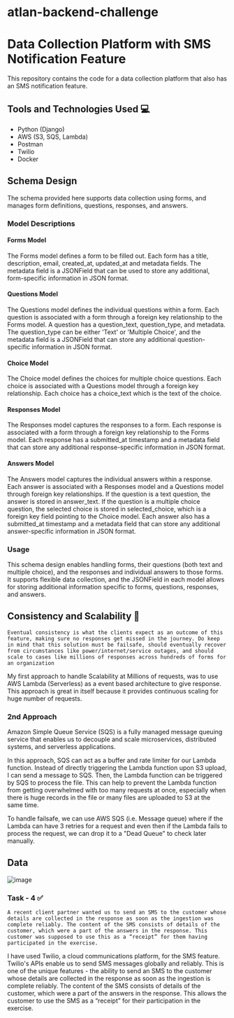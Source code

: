 # atlan-backend-challenge
# Data Collection Platform with SMS Notification Feature
This repository contains the code for a data collection platform that also has an SMS notification feature.

## Tools and Technologies Used :computer:
- Python (Django)
- AWS (S3, SQS, Lambda)
- Postman
- Twilio
- Docker

## Schema Design

The schema provided here supports data collection using forms, and manages form definitions, questions, responses, and answers.

### Model Descriptions
#### Forms Model
The Forms model defines a form to be filled out. Each form has a title, description, email, created_at, updated_at and metadata fields. The metadata field is a JSONField that can be used to store any additional, form-specific information in JSON format.

#### Questions Model
The Questions model defines the individual questions within a form. Each question is associated with a form through a foreign key relationship to the Forms model. A question has a question_text, question_type, and metadata. The question_type can be either 'Text' or 'Multiple Choice', and the metadata field is a JSONField that can store any additional question-specific information in JSON format.

#### Choice Model
The Choice model defines the choices for multiple choice questions. Each choice is associated with a Questions model through a foreign key relationship. Each choice has a choice_text which is the text of the choice.

#### Responses Model
The Responses model captures the responses to a form. Each response is associated with a form through a foreign key relationship to the Forms model. Each response has a submitted_at timestamp and a metadata field that can store any additional response-specific information in JSON format.

#### Answers Model
The Answers model captures the individual answers within a response. Each answer is associated with a Responses model and a Questions model through foreign key relationships. If the question is a text question, the answer is stored in answer_text. If the question is a multiple choice question, the selected choice is stored in selected_choice, which is a foreign key field pointing to the Choice model. Each answer also has a submitted_at timestamp and a metadata field that can store any additional answer-specific information in JSON format.

### Usage
This schema design enables handling forms, their questions (both text and multiple choice), and the responses and individual answers to those forms. It supports flexible data collection, and the JSONField in each model allows for storing additional information specific to forms, questions, responses, and answers.

## Consistency and Scalability :rocket:
```Eventual consistency is what the clients expect as an outcome of this feature, making sure no responses get missed in the journey. Do keep in mind that this solution must be failsafe, should eventually recover from circumstances like power/internet/service outages, and should scale to cases like millions of responses across hundreds of forms for an organization```

My first approach to handle Scalability at Millions of requests, was to use AWS Lambda (Serverless) as a event based architecture to give response.
This approach is great in itself because it provides continuous scaling for huge number of requests.

### 2nd Approach
Amazon Simple Queue Service (SQS) is a fully managed message queuing service that enables us to decouple and scale microservices, distributed systems, and serverless applications.

In this approach, SQS can act as a buffer and rate limiter for our Lambda function. Instead of directly triggering the Lambda function upon S3 upload, I can send a message to SQS. Then, the Lambda function can be triggered by SQS to process the file. This can help to prevent the Lambda function from getting overwhelmed with too many requests at once, especially when there is huge records in the file or many files are uploaded to S3 at the same time.

To handle failsafe, we can use AWS SQS (i.e. Message queue) where if the Lambda can have 3 retries for a request and even then if the Lambda fails to process the request, we can drop it to a "Dead Queue" to check later manually.

## Data
![image](https://github.com/adityagoel28/atlan-backend-challenge/assets/67872867/c804159b-c446-4aa8-b47c-70d7f50afcd5)

### Task - 4 ✅
```A recent client partner wanted us to send an SMS to the customer whose details are collected in the response as soon as the ingestion was complete reliably. The content of the SMS consists of details of the customer, which were a part of the answers in the response. This customer was supposed to use this as a “receipt” for them having participated in the exercise.```

I have used Twilio, a cloud communications platform, for the SMS feature. Twilio's APIs enable us to send SMS messages globally and reliably.
This is one of the unique features - the ability to send an SMS to the customer whose details are collected in the response as soon as the ingestion is complete reliably. The content of the SMS consists of details of the customer, which were a part of the answers in the response. This allows the customer to use the SMS as a “receipt” for their participation in the exercise.
